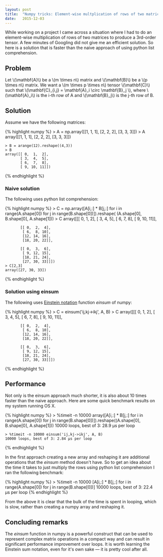 ```yaml
---
layout: post
title:  "Numpy tricks: Element-wise multplication of rows of two matrices" 
date:   2015-12-03
---
```


While working on a project I came across a situation where I had to do an element-wise 
multiplication of rows of two matrices to produce a 3rd-order tensor. A few minutes of
Googling did not give me an efficient solution. So here is a solution that is faster
than the naive approach of using python list comprehension.

## Problem
Let \\(\mathbf{A}\\) be a \\(m \times n\\) matrix and \\(\mathbf{B}\\) be a \\(p \times n\\) matrix.
We want a \\(m \times p \times n\\) tensor \\(\mathbf{C}\\) such that 
\\(\mathbf{C}\_{i,j} = \mathbf{A}\_i \circ \mathbf{B}\_j \\),
where \\(\mathbf{A}\_i\\) is the i-th row of A and \\(\mathbf{B}\_j\\) is the j-th row of B.

## Solution
Assume we have the following matrices:

{% highlight numpy %}
    > A = np.array([[1, 1, 1], [2, 2, 2], [3, 3, 3]])
    > A
    array([[1, 1, 1],
           [2, 2, 2],
           [3, 3, 3]])

    > B = arange(12).reshape((4,3))
    > B
    array([[ 0,  1,  2],
           [ 3,  4,  5],
           [ 6,  7,  8],
           [ 9, 10, 11]])
{% endhighlight %}           

### Naive solution 
The following uses python list comprehension:

{% highlight numpy %}
    > C = np.array([A[i,:] * B[j,:] for i in range(A.shape[0]) 
            for j in range(B.shape[0])]).reshape(
            (A.shape[0], B.shape[0], A.shape[1]))
    > C
    array([[[ 0,  1,  2],
            [ 3,  4,  5],
            [ 6,  7,  8],
            [ 9, 10, 11]],

           [[ 0,  2,  4],
            [ 6,  8, 10],
            [12, 14, 16],
            [18, 20, 22]],

           [[ 0,  3,  6],
            [ 9, 12, 15],
            [18, 21, 24],
            [27, 30, 33]]])       
    > C[2,3]
    array([27, 30, 33])
{% endhighlight %}           

### Solution using einsum
The following uses [Einstein notation](https://en.wikipedia.org/wiki/Einstein_notation) function
*einsum* of numpy:

{% highlight numpy %}
    > C = einsum('ij,kj->ikj', A, B)
    > C 
    array([[[ 0,  1,  2],
            [ 3,  4,  5],
            [ 6,  7,  8],
            [ 9, 10, 11]],

           [[ 0,  2,  4],
            [ 6,  8, 10],
            [12, 14, 16],
            [18, 20, 22]],

           [[ 0,  3,  6],
            [ 9, 12, 15],
            [18, 21, 24],
            [27, 30, 33]]])       
{% endhighlight %}           

## Performance
Not only is the einsum approach much shorter, it is also about 10 times faster than the
naive approach. Here are some quick benchmark results on my system running OS X.

{% highlight numpy %}
    > %timeit -n 10000 array([A[i,:] * B[j,:] for i in range(A.shape[0]) for j in range(B.shape[0])]).reshape((A.shape[0], B.shape[0], A.shape[1]))
    10000 loops, best of 3: 28.9 µs per loop

    > %timeit -n 10000 einsum('ij,kj->ikj', A, B)
    10000 loops, best of 3: 2.84 µs per loop
{% endhighlight %}           

In the first approach creating a new array and reshaping it are additional operations that the *einsum*
method doesn't have. So to get an idea about the time it takes to just multiply the rows using
python list comprehension I ran the following benchmark:

{% highlight numpy %}
    > %timeit -n 10000 [A[i,:] * B[j,:] for i in range(A.shape[0]) for j in range(B.shape[0])]
    10000 loops, best of 3: 22.4 µs per loop
{% endhighlight %}           

From the above it is clear that the bulk of the time is spent in looping, which is slow,
rather than creating a numpy array and reshaping it.

## Concluding remarks
The *einsum* function in numpy is a powerful construct that can be used
to represent complex matrix operations in a compact way and can result
in significant performance improvement over loops. It is
worth learning the Einstein sum notation, even for it's own sake &mdash; it 
is pretty cool after all.
